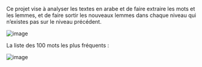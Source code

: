 Ce projet vise à analyser les textes en arabe et de faire extraire les mots et
les lemmes, et de faire sortir les nouveaux lemmes dans chaque niveau qui n’existes pas
sur le niveau précédent.

![image](https://user-images.githubusercontent.com/76883262/227732146-abaca9ce-efdb-44f9-aabe-52e23b440666.png)

La liste des 100 mots les plus fréquents :

![image](https://user-images.githubusercontent.com/76883262/227732279-8c12c3f1-0fd3-4522-b4e6-16abaecd2835.png)

